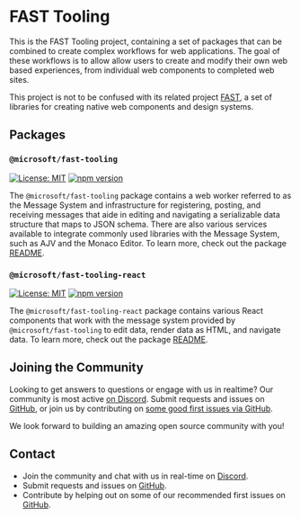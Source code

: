 # FAST Tooling

This is the FAST Tooling project, containing a set of packages that can be combined to create complex workflows for web applications. The goal of these workflows is to allow allow users to create and modify their own web based experiences, from individual web components to completed web sites.

This project is not to be confused with its related project [FAST](https://github.com/microsoft/fast), a set of libraries for creating native web components and design systems.

## Packages

### `@microsoft/fast-tooling`

[![License: MIT](https://img.shields.io/badge/License-MIT-yellow.svg)](https://opensource.org/licenses/MIT)
[![npm version](https://badge.fury.io/js/@microsoft%2Ffast-tooling.svg)](https://badge.fury.io/js/@microsoft%2Ffast-tooling)

The `@microsoft/fast-tooling` package contains a web worker referred to as the Message System and infrastructure for registering, posting, and receiving messages that aide in editing and navigating a serializable data structure that maps to JSON schema. There are also various services available to integrate commonly used libraries with the Message System, such as AJV and the Monaco Editor. To learn more, check out the package [README](./packages/fast-tooling).

### `@microsoft/fast-tooling-react`

[![License: MIT](https://img.shields.io/badge/License-MIT-yellow.svg)](https://opensource.org/licenses/MIT)
[![npm version](https://badge.fury.io/js/@microsoft%2Ffast-tooling-react.svg)](https://badge.fury.io/js/@microsoft%2Ffast-tooling-react)

The `@microsoft/fast-tooling-react` package contains various React components that work with the message system provided by `@microsoft/fast-tooling` to edit data, render data as HTML, and navigate data. To learn more, check out the package [README](./packages/fast-tooling-react).

## Joining the Community

Looking to get answers to questions or engage with us in realtime? Our community is most active [on Discord](https://discord.gg/FcSNfg4). Submit requests and issues on [GitHub](https://github.com/microsoft/fast-tooling/issues/new/choose), or join us by contributing on [some good first issues via GitHub](https://github.com/microsoft/fast-tooling/labels/community:good-first-issue).

We look forward to building an amazing open source community with you!

## Contact

* Join the community and chat with us in real-time on [Discord](https://discord.gg/FcSNfg4).
* Submit requests and issues on [GitHub](https://github.com/microsoft/fast-tooling/issues/new/choose).
* Contribute by helping out on some of our recommended first issues on [GitHub](https://github.com/microsoft/fast-tooling/labels/community:good-first-issue).
